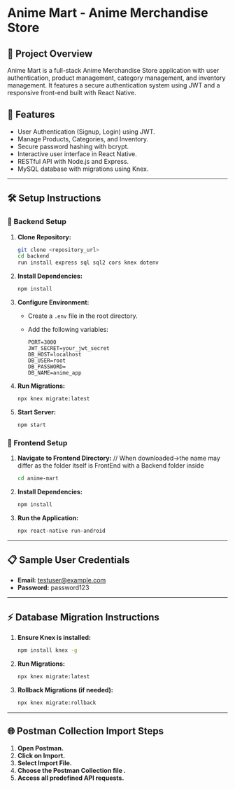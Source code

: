 # Anime Mart - Anime Merchandise Store

## 📌 Project Overview

Anime Mart is a full-stack Anime Merchandise Store application with user authentication, product management, category management, and inventory management. It features a secure authentication system using JWT and a responsive front-end built with React Native.

## 🚀 Features

* User Authentication (Signup, Login) using JWT.
* Manage Products, Categories, and Inventory.
* Secure password hashing with bcrypt.
* Interactive user interface in React Native.
* RESTful API with Node.js and Express.
* MySQL database with migrations using Knex.

---

## 🛠️ Setup Instructions

### 📌 Backend Setup

1. **Clone Repository:**

   ```bash
   git clone <repository_url>
   cd backend
   run install express sql sql2 cors knex dotenv
   ```

2. **Install Dependencies:**

   ```bash
   npm install
   ```

3. **Configure Environment:**

   * Create a `.env` file in the root directory.
   * Add the following variables:

     ```env
     PORT=3000
     JWT_SECRET=your_jwt_secret
     DB_HOST=localhost
     DB_USER=root
     DB_PASSWORD=
     DB_NAME=anime_app
     ```

4. **Run Migrations:**

   ```bash
   npx knex migrate:latest
   ```

5. **Start Server:**

   ```bash
   npm start
   ```

### 📌 Frontend Setup

1. **Navigate to Frontend Directory:**
// When downloaded->the name may differ as the folder itself is FrontEnd with a Backend folder inside
   ```bash
   cd anime-mart
   ```

2. **Install Dependencies:**

   ```bash
   npm install
   ```

3. **Run the Application:**

   ```bash
   npx react-native run-android
   ```

---

## 📋 Sample User Credentials

* **Email:** [testuser@example.com](mailto:testuser@example.com)
* **Password:** password123

---

## ⚡ Database Migration Instructions

1. **Ensure Knex is installed:**

   ```bash
   npm install knex -g
   ```

2. **Run Migrations:**

   ```bash
   npx knex migrate:latest
   ```

3. **Rollback Migrations (if needed):**

   ```bash
   npx knex migrate:rollback
   ```

---

## 🌐 Postman Collection Import Steps

1. **Open Postman.**
2. **Click on Import.**
3. **Select Import File.**
4. **Choose the Postman Collection file .**
5. **Access all predefined API requests.**
